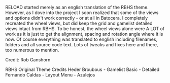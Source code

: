 RELOAD started merely as an english translation of the RBHS theme.  However, as I dove into the project I soon realized that some of the views and options didn't work correctly - or at all in Batocera.  I completely recreated the wheel views, but did keep the grid and gamelist detailed views intact from RBHS.  To be honest, the wheel views alone were A LOT of work as it is just to get the alignment, spacing and rotation angle where it is now.  Of course everything was translated to english including filenames, folders and all source code text.  Lots of tweaks and fixes here and there, too numerous to mention.

Credit: Rob Ganshorn          


RBHS Original Theme Credits
Heder Broubous - Gamelist Basic - Detailed
Fernando Caldas - Layout Menu - Azulejos


